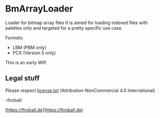 # BmArrayLoader
Loader for bitmap array files
It is aimed for loading indexed files with palettes only and targeted for a pretty specific use case.

Formats:

- LBM (PBM only)
- PCX (Version 5 only)

This is an early WIP.

## Legal stuff

Please respect [license.txt](license.txt) (Attribution-NonCommercial 4.0 International)

-firoball

[https://firoball.de](https://firoball.de)